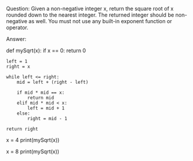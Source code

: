 Question: Given a non-negative integer x, return the square root of x rounded down to the nearest integer. The returned integer should be non-negative as well. You must not use any built-in exponent function or operator. 


Answer:

def mySqrt(x):
    if x == 0:
        return 0
    
    left = 1
    right = x
    
    while left <= right:
        mid = left + (right - left) 
        
        if mid * mid == x:
            return mid
        elif mid * mid < x:
            left = mid + 1
        else:
            right = mid - 1
    
    return right

x = 4
print(mySqrt(x))

x = 8
print(mySqrt(x))  
